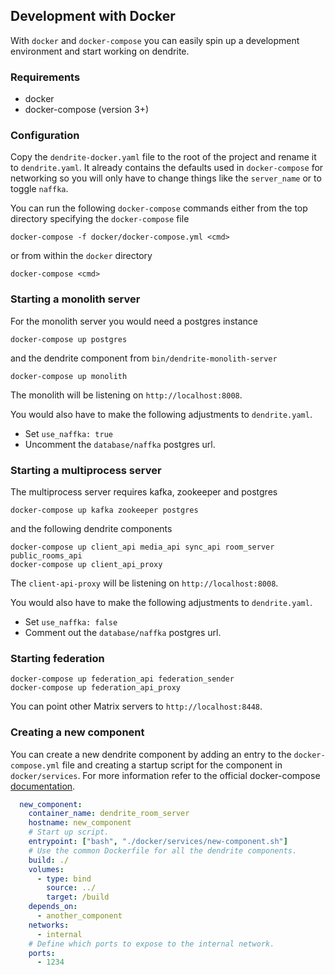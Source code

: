 Development with Docker
---

With `docker` and `docker-compose` you can easily spin up a development environment
and start working on dendrite.

### Requirements

- docker
- docker-compose (version 3+)

### Configuration

Copy the `dendrite-docker.yaml` file to the root of the project and rename it to
`dendrite.yaml`. It already contains the defaults used in `docker-compose` for 
networking so you will only have to change things like the `server_name` or to 
toggle `naffka`.

You can run the following `docker-compose` commands either from the top directory
specifying the `docker-compose` file
```
docker-compose -f docker/docker-compose.yml <cmd>
```
or from within the `docker` directory 

```
docker-compose <cmd>
```

### Starting a monolith server

For the monolith server you would need a postgres instance 

```
docker-compose up postgres
```

and the dendrite component from `bin/dendrite-monolith-server`

```
docker-compose up monolith
```

The monolith will be listening on `http://localhost:8008`.

You would also have to make the following adjustments to `dendrite.yaml`.
 - Set `use_naffka: true` 
 - Uncomment the `database/naffka` postgres url.

### Starting a multiprocess server

The multiprocess server requires kafka, zookeeper and postgres

```
docker-compose up kafka zookeeper postgres
```

and the following dendrite components 

```
docker-compose up client_api media_api sync_api room_server public_rooms_api
docker-compose up client_api_proxy
```

The `client-api-proxy` will be listening on `http://localhost:8008`.

You would also have to make the following adjustments to `dendrite.yaml`.
 - Set `use_naffka: false` 
 - Comment out the `database/naffka` postgres url.

### Starting federation

```
docker-compose up federation_api federation_sender
docker-compose up federation_api_proxy
```

You can point other Matrix servers to `http://localhost:8448`.

### Creating a new component

You can create a new dendrite component by adding an entry to the `docker-compose.yml` 
file and creating a startup script for the component in `docker/services`. 
For more information refer to the official docker-compose [documentation](https://docs.docker.com/compose/).

```yaml
  new_component:
    container_name: dendrite_room_server
    hostname: new_component
    # Start up script.
    entrypoint: ["bash", "./docker/services/new-component.sh"]
    # Use the common Dockerfile for all the dendrite components.
    build: ./
    volumes:
      - type: bind
        source: ../
        target: /build
    depends_on:
      - another_component
    networks:
      - internal
    # Define which ports to expose to the internal network.
    ports:
      - 1234
```
